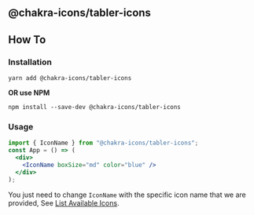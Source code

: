 ## @chakra-icons/tabler-icons

## How To

### Installation

```console
yarn add @chakra-icons/tabler-icons
```

**OR use NPM**

```console
npm install --save-dev @chakra-icons/tabler-icons
```

### Usage

```jsx
import { IconName } from "@chakra-icons/tabler-icons";
const App = () => (
  <div>
    <IconName boxSize="md" color="blue" />
  </div>
);
```

You just need to change `IconName` with the specific icon name that we are provided, See [List Available Icons](https://github.com/kodingdotninja/chakra-icons/tree/main/packages/@chakra-icons/tabler-icons/snapshot.json).
